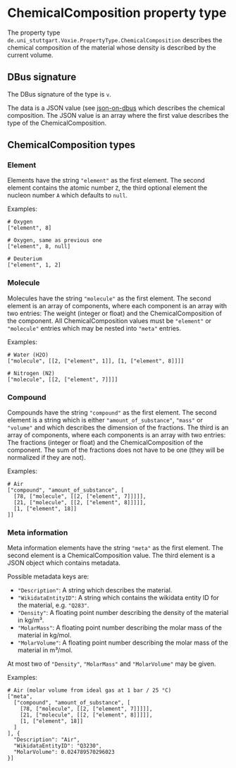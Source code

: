 ChemicalComposition property type
=================================

The property type
`de.uni_stuttgart.Voxie.PropertyType.ChemicalComposition` describes the chemical
composition of the material whose density is described by the current volume.

DBus signature
--------------

The DBus signature of the type is `v`.

The data is a JSON value (see
[json-on-dbus](voxie:///help/topic/interfaces/json-on-dbus) which describes the
chemical composition. The JSON value is an array where the first value describes
the type of the ChemicalComposition.

ChemicalComposition types
-------------------------

### Element

Elements have the string `"element"` as the first element. The second element
contains the atomic number `Z`, the third optional element the nucleon number
`A` which defaults to `null`.

Examples:
```
# Oxygen
["element", 8]

# Oxygen, same as previous one
["element", 8, null]

# Deuterium
["element", 1, 2]
```

### Molecule

Molecules have the string `"molecule"` as the first element. The second element
is an array of components, where each component is an array with two entries:
The weight (integer or float) and the ChemicalComposition of the component.
All ChemicalComposition values must be `"element"` or `"molecule"` entries which
may be nested into `"meta"` entries.

Examples:
```
# Water (H2O)
["molecule", [[2, ["element", 1]], [1, ["element", 8]]]]

# Nitrogen (N2)
["molecule", [[2, ["element", 7]]]]
```

### Compound

Compounds have the string `"compound"` as the first element.
The second element is a string which is either `"amount_of_substance"`, `"mass"`
or `"volume"` and which describes the dimension of the fractions.
The third is an array of components, where each components is an array with two
entries: The fractions (integer or float) and the ChemicalComposition of the
component. The sum of the fractions does not have to be one (they will be
normalized if they are not).

Examples:
```
# Air
["compound", "amount_of_substance", [
  [78, ["molecule", [[2, ["element", 7]]]]],
  [21, ["molecule", [[2, ["element", 8]]]]],
  [1, ["element", 18]]
]]
```

### Meta information

Meta information elements have the string `"meta"` as the first element.
The second element is a ChemicalComposition value. The third element is a JSON
object which contains metadata.

Possible metadata keys are:
- `"Description"`: A string which describes the material.
- `"WikidataEntityID"`: A string which contains the wikidata entity ID for the material, e.g. `"Q283"`.
- `"Density"`: A floating point number describing the density of the material in kg/m³.
- `"MolarMass"`: A floating point number describing the molar mass of the material in kg/mol.
- `"MolarVolume"`: A floating point number describing the molar mass of the material in m³/mol.

At most two of `"Density"`, `"MolarMass"` and `"MolarVolume"` may be given.

Examples:
```
# Air (molar volume from ideal gas at 1 bar / 25 °C)
["meta",
  ["compound", "amount_of_substance", [
    [78, ["molecule", [[2, ["element", 7]]]]],
    [21, ["molecule", [[2, ["element", 8]]]]],
    [1, ["element", 18]]
  ]
], {
  "Description": "Air",
  "WikidataEntityID": "Q3230",
  "MolarVolume": 0.024789570296023
}]
```
